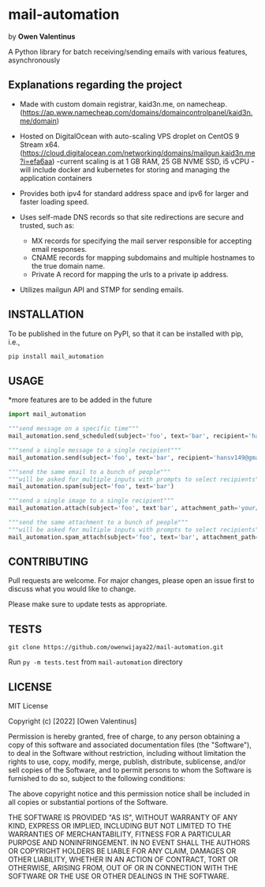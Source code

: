 # mail-automation

by **Owen Valentinus**

A Python library for batch receiving/sending emails with various features, asynchronously

## Explanations regarding the project

* Made with custom domain registrar, kaid3n.me, on namecheap. (<https://ap.www.namecheap.com/domains/domaincontrolpanel/kaid3n.me/domain>)

* Hosted on DigitalOcean  with auto-scaling VPS droplet on CentOS 9 Stream x64. (<https://cloud.digitalocean.com/networking/domains/mailgun.kaid3n.me?i=efa6aa>)
-current scaling is at 1 GB RAM, 25 GB NVME SSD, i5 vCPU
-will include docker and kubernetes for storing and managing the application containers

* Provides both ipv4 for standard address space and ipv6   for larger and faster loading speed.

* Uses self-made DNS records so that site redirections are secure and trusted, such as:
  * MX records for specifying the mail server responsible for accepting email responses.
  * CNAME records for mapping subdomains and multiple hostnames to the true domain name.
  * Private A record for mapping the urls to a private ip address.

* Utilizes mailgun API and STMP for sending emails.

## INSTALLATION

To be published in the future on PyPI, so that it can be installed with pip, i.e.,

```powershell
pip install mail_automation
```

## USAGE

*more features are to be added in the future

```python
import mail_automation

"""send message on a specific time"""
mail_automation.send_scheduled(subject='foo', text='bar', recipient='hansv149@gmail.com', date='MM DD hh:mm:ss')

"""send a single message to a single recipient"""
mail_automation.send(subject='foo', text='bar', recipient='hansv149@gmail.com')

"""send the same email to a bunch of people"""
"""will be asked for multiple inputs with prompts to select recipients"""
mail_automation.spam(subject='foo', text='bar')

"""send a single image to a single recipient"""
mail_automation.attach(subject='foo', text'bar', attachment_path='your/image/path', recipient='hansv149@gmail.com')

"""send the same attachment to a bunch of people"""
"""will be asked for multiple inputs with prompts to select recipients"""
mail_automation.spam_attach(subject='foo', text='bar', attachment_path='your/image/path')
```

## CONTRIBUTING

Pull requests are welcome. For major changes, please open an issue first
to discuss what you would like to change.

Please make sure to update tests as appropriate.

## TESTS

`git clone https://github.com/owenwijaya22/mail-automation.git`

Run `py -m tests.test` from  `mail-automation` directory

## LICENSE

MIT License

Copyright (c) [2022] [Owen Valentinus]

Permission is hereby granted, free of charge, to any person obtaining a copy
of this software and associated documentation files (the "Software"), to deal
in the Software without restriction, including without limitation the rights
to use, copy, modify, merge, publish, distribute, sublicense, and/or sell
copies of the Software, and to permit persons to whom the Software is
furnished to do so, subject to the following conditions:

The above copyright notice and this permission notice shall be included in all
copies or substantial portions of the Software.

THE SOFTWARE IS PROVIDED "AS IS", WITHOUT WARRANTY OF ANY KIND, EXPRESS OR
IMPLIED, INCLUDING BUT NOT LIMITED TO THE WARRANTIES OF MERCHANTABILITY,
FITNESS FOR A PARTICULAR PURPOSE AND NONINFRINGEMENT. IN NO EVENT SHALL THE
AUTHORS OR COPYRIGHT HOLDERS BE LIABLE FOR ANY CLAIM, DAMAGES OR OTHER
LIABILITY, WHETHER IN AN ACTION OF CONTRACT, TORT OR OTHERWISE, ARISING FROM,
OUT OF OR IN CONNECTION WITH THE SOFTWARE OR THE USE OR OTHER DEALINGS IN THE
SOFTWARE.
